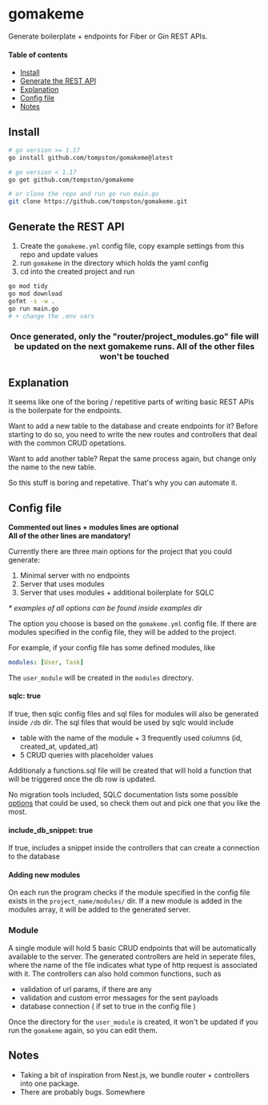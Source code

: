 # gomakeme

Generate boilerplate + endpoints for Fiber or Gin REST APIs.

#### Table of contents

- [Install](#install)
- [Generate the REST API](#generate-the-rest-api)
- [Explanation](#explanation)
- [Config file](#config-file)
- [Notes](#notes)

## Install

```bash
# go version >= 1.17
go install github.com/tompston/gomakeme@latest

# go version < 1.17
go get github.com/tompston/gomakeme

# or clone the repo and run go run main.go
git clone https://github.com/tompston/gomakeme.git
```

## Generate the REST API

1. Create the `gomakeme.yml` config file, copy example settings from this repo and update values
2. run `gomakeme` in the directory which holds the yaml config
3. cd into the created project and run

```bash
go mod tidy
go mod download
gofmt -s -w .
go run main.go
# + change the .env vars
```

<h3 align="center">
    Once generated, only the "router/project_modules.go" file will be updated on the next gomakeme runs. All of the other files won't be touched
</h3>

## Explanation

It seems like one of the boring / repetitive parts of writing basic REST APIs is the boilerpate for the endpoints.

Want to add a new table to the database and create endpoints for it? Before starting to do so, you need to write the new routes and controllers that deal with the common CRUD opetations.

Want to add another table? Repat the same process again, but change only the name to the new table.

So this stuff is boring and repetative. That's why you can automate it.

## Config file

**Commented out lines + modules lines are optional**  
**All of the other lines are mandatory!**

Currently there are three main options for the project that you could generate:

1. Minimal server with no endpoints
2. Server that uses modules
3. Server that uses modules + additional boilerplate for SQLC

_\* examples of all options can be found inside examples dir_

The option you choose is based on the `gomakeme.yml` config file. If there are modules specified in the config file, they will be added to the project.

For example, if your config file has some defined modules, like

```yml
modules: [User, Task]
```

The `user_module` will be created in the `modules` directory.

#### sqlc: true

If true, then sqlc config files and sql files for modules will also be generated inside `/db` dir. The sql files that would be used by sqlc would include

- table with the name of the module + 3 frequently used columns (id, created_at, updated_at)
- 5 CRUD queries with placeholder values

Additionaly a functions.sql file will be created that will hold a function that will be triggered once the db row is updated.

No migration tools included, SQLC documentation lists some possible [options](https://docs.sqlc.dev/en/latest/howto/ddl.html?highlight=migr#handling-sql-migrations) that could be used, so check them out and pick one that you like the most.

#### include_db_snippet: true

If true, includes a snippet inside the controllers that can create a connection to the database

#### Adding new modules

On each run the program checks if the module specified in the config file exists in the `project_name/modules/` dir. If a new module is added in the modules array, it will be added to the generated server.

### Module

A single module will hold 5 basic CRUD endpoints that will be automatically available to the server. The generated controllers are held in seperate files, where the name of the file indicates what type of http request is associated with it. The controllers can also hold common functions, such as

- validation of url params, if there are any
- validation and custom error messages for the sent payloads
- database connection ( if set to true in the config file )

Once the directory for the `user_module` is created, it won't be updated if you run the `gomakeme` again, so you can edit them.

## Notes

- Taking a bit of inspiration from Nest.js, we bundle router + controllers into one package.
- There are probably bugs. Somewhere

<!--

# wsl
export PATH=$PATH:/usr/local/go/bin

GOOS=linux go build -o main .
GOOS=linux go build -o ./gomakeme
GOOS=linux go build -o ./gomakeme_linux
GOOS=linux GOARCH=amd64 go build -o ./gomakeme_linux_amd64
GOOS=windows go build -o ./bin/gomakeme_win

-- publishing
https://go.dev/doc/modules/publishing

go mod tidy
git add .
git commit -m "changes for v0.0.3 - shortened the response package import name in the controllers to be more elegant + added comment that indicates where the ORM / SQL queries go"
git tag v0.0.3
git push origin v0.0.3
GOPROXY=proxy.golang.org go list -m github.com/tompston/gomakeme@v0.0.3


{{- if ( eq .ProjectInfo.Framework "fiber") }}
// Content
{{- end }}

{{- if ( eq .ProjectInfo.Framework "gin") }}
// Content
{{- end }}


- Breaking Changes from 0.0.4 -> 0.0.5 !
- Now has support for 2 go frameworks -> Gin and Fiber
- refactored predefined responses to be a single function 
- Removed functions that return API messages

-->